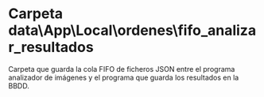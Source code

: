 # Carpeta data\\App\\Local\\ordenes\\fifo\_analizar\_resultados

Carpeta que guarda la cola FIFO de ficheros JSON entre el programa analizador de imágenes y el programa que guarda los resultados en la BBDD.

